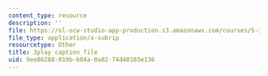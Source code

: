```yaml
---
content_type: resource
description: ''
file: https://ol-ocw-studio-app-production.s3.amazonaws.com/courses/5-310-laboratory-chemistry-fall-2019/9ee06288019bb04a0a8274d40103e136_yiSZecIWBIc.srt
file_type: application/x-subrip
resourcetype: Other
title: 3play caption file
uid: 9ee06288-019b-b04a-0a82-74d40103e136
---
```

